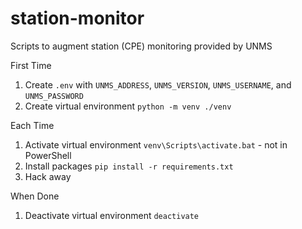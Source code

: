 # station-monitor
Scripts to augment station (CPE) monitoring provided by UNMS

First Time
1. Create `.env` with `UNMS_ADDRESS`, `UNMS_VERSION`, `UNMS_USERNAME`, and `UNMS_PASSWORD`
2. Create virtual environment `python -m venv ./venv`

Each Time
1. Activate virtual environment `venv\Scripts\activate.bat` - not in PowerShell
2. Install packages `pip install -r requirements.txt`
3. Hack away

When Done
1. Deactivate virtual environment `deactivate`
